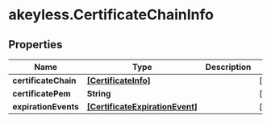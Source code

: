 # akeyless.CertificateChainInfo

## Properties

Name | Type | Description | Notes
------------ | ------------- | ------------- | -------------
**certificateChain** | [**[CertificateInfo]**](CertificateInfo.md) |  | [optional] 
**certificatePem** | **String** |  | [optional] 
**expirationEvents** | [**[CertificateExpirationEvent]**](CertificateExpirationEvent.md) |  | [optional] 


